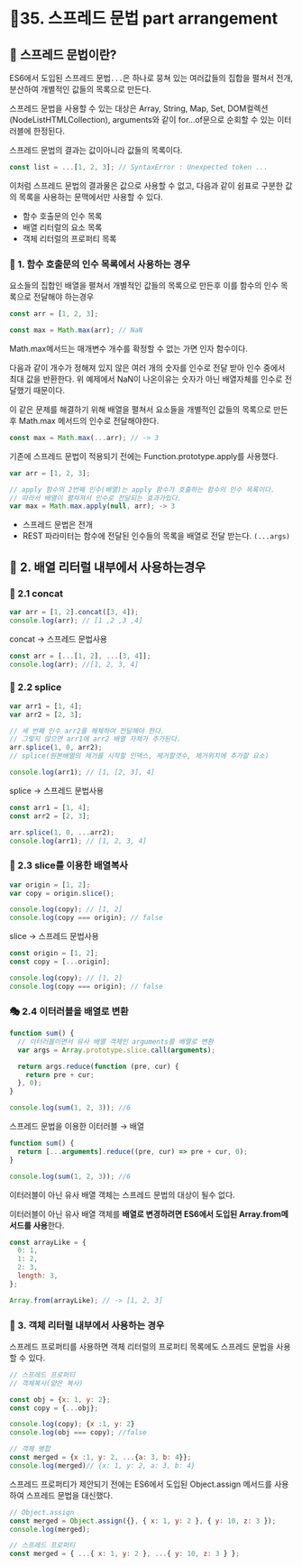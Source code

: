 # 🎈35. 스프레드 문법 part arrangement

## 🔎 스프레드 문법이란?

ES6에서 도입된 스프레드 문법`...`은 하나로 뭉쳐 있는 여러값들의 집합을 펼쳐서 전개, 분산하여 개별적인 값들의 목록으로 만든다.

스프레드 문법을 사용할 수 있는 대상은 Array, String, Map, Set, DOM컬렉션(NodeListHTMLCollection), arguments와 같이 for...of문으로 순회할 수 있는 이터러블에 한정된다.

스프레드 문법의 결과는 값이아니라 값들의 목록이다.

```javascript
const list = ...[1, 2, 3]; // SyntaxError : Unexpected token ...
```

이처럼 스프레드 문법의 결과물은 값으로 사용할 수 없고, 다음과 같이 쉼표로 구분한 값의 목록을 사용하는 문맥에서만 사용할 수 있다.

- 함수 호출문의 인수 목록
- 배열 리터럴의 요소 목록
- 객체 리터럴의 프로퍼티 목록

### 🚗 1. 함수 호출문의 인수 목록에서 사용하는 경우

요소들의 집합인 배열을 펼쳐서 개별적인 값들의 목록으로 만든후 이를 함수의 인수 목록으로 전달해야 하는경우

```javascript
const arr = [1, 2, 3];

const max = Math.max(arr); // NaN
```

Math.max메서드는 매개변수 개수를 확정할 수 없는 가면 인자 함수이다.

다음과 같이 개수가 정해져 있지 않은 여러 개의 숫자를 인수로 전달 받아 인수 중에서 최대 값을 반환한다. 위 예제에서 NaN이 나온이유는 숫자가 아닌 배열자체를 인수로 전달했기 때문이다.

이 같은 문제를 해결하기 위해 배열을 펼쳐서 요소들을 개별적인 값들의 목록으로 만든후 Math.max 메서드의 인수로 전달해야한다.

```javascript
const max = Math.max(...arr); // -> 3
```

기존에 스프레드 문법이 적용되기 전에는 Function.prototype.apply를 사용했다.

```javascript
var arr = [1, 2, 3];

// apply 함수의 2번째 인수(배열)는 apply 함수가 호출하는 함수의 인수 목록이다.
// 따라서 배열이 펼쳐져서 인수로 전달되는 효과가있다.
var max = Math.max.apply(null, arr); -> 3
```

- 스프레드 문법은 전개
- REST 파라미터는 함수에 전달된 인수들의 목록을 배열로 전달 받는다. `(...args)`

## 🛒 2. 배열 리터럴 내부에서 사용하는경우

### 🏏 2.1 concat

```javascript
var arr = [1, 2].concat([3, 4]);
console.log(arr); // [1 ,2 ,3 ,4]
```

concat → 스프레드 문법사용

```javascript
const arr = [...[1, 2], ...[3, 4]];
console.log(arr); //[1, 2, 3, 4]
```

### 🎫 2.2 splice

```javascript
var arr1 = [1, 4];
var arr2 = [2, 3];

// 세 번째 인수 arr2를 해체하여 전달해야 한다.
// 그렇지 않으면 arr1에 arr2 배열 자체가 추가된다.
arr.splice(1, 0, arr2);
// splice(원본배열의 제거를 시작할 인덱스, 제거할갯수, 제거위치에 추가할 요소)

console.log(arr1); // [1, [2, 3], 4]
```

splice → 스프레드 문법사용

```javascript
const arr1 = [1, 4];
const arr2 = [2, 3];

arr.splice(1, 0, ...arr2);
console.log(arr1); // [1, 2, 3, 4]
```

### 📠 2.3 slice를 이용한 배열복사

```javascript
var origin = [1, 2];
var copy = origin.slice();

console.log(copy); // [1, 2]
console.log(copy === origin); // false
```

slice → 스프레드 문법사용

```javascript
const origin = [1, 2];
const copy = [...origin];

console.log(copy); // [1, 2]
console.log(copy === origin); // false
```

### 🎭 2.4 이터러블을 배열로 변환

```javascript
function sum() {
  // 이터러블이면서 유사 배열 객체인 arguments를 배열로 변환
  var args = Array.prototype.slice.call(arguments);

  return args.reduce(function (pre, cur) {
    return pre + cur;
  }, 0);
}

console.log(sum(1, 2, 3)); //6
```

스프레드 문법을 이용한 이터러블 → 배열

```javascript
function sum() {
  return [...arguments].reduce((pre, cur) => pre + cur, 0);
}

console.log(sum(1, 2, 3)); //6
```

이터러블이 아닌 유사 배열 객체는 스프레드 문법의 대상이 될수 없다.

이터러블이 아닌 유사 배열 객체를 **배열로 변경하려면 ES6에서 도입된 Array.from메서드를 사용**한다.

```javascript
const arrayLike = {
  0: 1,
  1: 2,
  2: 3,
  length: 3,
};

Array.from(arrayLike); // -> [1, 2, 3]
```

### 🔬 3. 객체 리터럴 내부에서 사용하는 경우

스프레드 프로퍼티를 사용하면 객체 리터럴의 프로퍼티 목록에도 스프레드 문법을 사용할 수 있다.

```javascript
// 스프레드 프로퍼티
// 객체복사(얕은 복사)

const obj = {x: 1, y: 2};
const copy = {...obj};

console.log(copy); {x :1, y: 2}
console.log(obj === copy); //false

// 객체 병합
const merged = {x :1, y: 2, ...{a: 3, b: 4}};
console.log(merged)// {x: 1, y: 2, a: 3, b: 4}
```

스프레드 프로퍼티가 제안되기 전에는 ES6에서 도입된 Object.assign 메서드를 사용하여 스프레드 문법을 대신했다.

```javascript
// Object.assign
const merged = Object.assign({}, { x: 1, y: 2 }, { y: 10, z: 3 });
console.log(merged);

// 스프레드 프로퍼티
const merged = { ...{ x: 1, y: 2 }, ...{ y: 10, z: 3 } };
```
